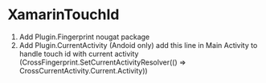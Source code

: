 # XamarinTouchId
1. Add Plugin.Fingerprint nougat package
2. Add Plugin.CurrentActivity (Andoid only) 
add this line in Main Activity to handle touch id with current activity (CrossFingerprint.SetCurrentActivityResolver(() => CrossCurrentActivity.Current.Activity))
